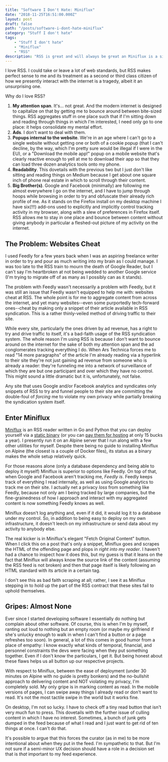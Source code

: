 ```yaml
---
title: "Software I Don't Hate: Miniflux"
date: "2018-11-25T16:51:00.000Z"
layout: post
draft: false
path: "/posts/software-i-dont-hate-miniflux"
category: "Stuff I don't hate"
tags:
    - "Stuff I don't hate"
    - "Miniflux"
    - "RSS"
description: "RSS is great and will always be great an Miniflux is a simple but opinionated feed reader that embraces the core philosophy of functional aggregation."
---
```


I love RSS. I could take or leave a lot of web standards, but RSS makes perfect sense to me and its treatment as a second or third class citizen of how we presently interact with the internet is a tragedy, albeit it an unsurprising one.

Why do I love RSS?

1. **My attention span**. It's... not great. And the modern internet is designed to capitalize on that by getting me to bounce around between bite-sized things. RSS aggregates stuff in one place such that if I'm sitting down and reading through things in which I'm interested, I need only go to one place: it helps consolidate my mental effort.
2. **Ads**. I don't want to deal with them.
3. **Popups internal to the website**. We're in an age where I can't go to a single website without getting one or both of a cookie popup (that I can't decline, by the way, which I'm pretty sure would be illegal if I were in the EU), or a "Download the mobile app!" popup on a mobile website that's clearly reactive enough to yell at me to download their app so that they can load three dozen analytics tools onto my phone.
4. **Readability**. This dovetails with the previous two but I just don't like sitting and reading things on Medium because I get about one square inch of phone real estate in which to scroll through their content.
5. **Big Brother(s)**. Google and Facebook (minimally) are following me almost everywhere I go on the internet, and I have to jump through hoops while browsing in order to try and obfuscate their already rich profile of me. As it stands on the Firefox install on my desktop machine I have six(!!!) add-ons used to explicitly and implicitly control tracking activity in my browser, along with a slew of preferences in Firefox itself. RSS allows me to stay in one place and bounce between content without giving anybody in particular a fleshed-out picture of my activity on the internet.

## The Problem: Websites Cheat

I used Feedly for a few years back when I was an aspiring freelance writer in order to try and pour as much writing into my brain as I could manage. I was too late to the RSS train to mourn the death of Google Reader, but I can't say I'm heartbroken at not being wedded to another Google service (I'm trying to migrate off of as many as I possibly can as it stands).

The problem with Feedly wasn't necessarily a problem with Feedly, but it was still an issue that Feedly wasn't equipped to help me with: websites cheat at RSS. The whole point is for me to aggregate content from across the internet, and yet many websites--even some purportedly tech-forward ones--cheat by making only a snippet of their article available in RSS syndication. This is a rather thinly-veiled method of driving traffic to their site.

While every site, particularly the ones driven by ad revenue, has a right to try and drive traffic to itself, it's a bad-faith usage of the RSS syndication system. The whole reason I'm using RSS is because I don't want to bounce around on the internet for the sake of both my attention span and the ad conglomerates tracking everything I do. When Ars Technica forces me to read "14 more paragraphs" of the article I'm already reading via a hyperlink to their site they're not just gaining ad revenue from someone who is already a reader: they're funneling me into a network of surveillance of which they are but one participant and over which they have no control. This might sound a little dramatic but it is, unfortunately, not false.

Any site that uses Google and/or Facebook analytics and syndicates only snippets of RSS to try and funnel people to their site are committing the double-foul of *forcing* me to violate my own privacy while partially breaking the syndication system itself.

## Enter Miniflux

[Miniflux](https://miniflux.app/) is an RSS reader written in Go and Python that you can deploy yourself via a [static binary](https://github.com/miniflux/miniflux/releases) (or you can [pay them for hosting](https://miniflux.app/hosting) at only 15 bucks a year). I presently run it on an Alpine server that I run along with a few other utilities for myself. Despite there being no guide to installing Miniflux on Alpine (the closest is a couple of Docker files), its status as a binary makes the whole setup relatively quick.

For those reasons alone (only a database dependency and being able to deploy it myself) Miniflux is superior to options like Feedly. On top of that, when Google and Facebook aren't tracking me, _Feedly is_. Feedly keeps track of everything I read internally, as well as using Google analytics to track me on their site. I actually net a privacy _loss_ from something like Feedly, because not only am I being tracked by large companies, but the fine-grainedness of how I approach and interact with my aggregated content is now something Feedly knows as well.

Miniflux doesn't log anything and, even if it did, it would log it to a database under my control. So, in addition to being easy to deploy on my own infrastructure, it doesn't leech on my infrastructure or send data about my activity to anybody else.

The real kicker is in Miniflux's elegant "Fetch Original Content" button. When I click this on a post that's only a snippet, Miniflux goes and scrapes the HTML of the offending page and plops in *right into my reader*. I haven't had a chance to inspect how it does this, but my guess is that it leans on the fact that Miniflux will always know the source link of the content (assuming the RSS feed is not broken) and then that page itself is likely following an HTML standard with its article in a certain tag.

I don't see this as bad faith scraping at all; rather, I see it as Miniflux stepping in to hold up the part of the RSS contract that these sites fail to uphold themselves.

## Gripes: Almost None

Ever since I started developing software I essentially do nothing but complain about other software. Of course, this is when I'm by myself, ranting out loud to nothing but an empty room (or maybe my girlfriend if she's unlucky enough to walk in when I can't find a button or a page refreshes too soon). In general, a lot of this comes in good humor from a place of empathy: I know exactly what kinds of temporal, financial, and personnel constraints the devs were facing when they put something together. Even if I don't know the particulars, I get it. But being honest about these flaws helps us all button up our respective projects.

With respect to Miniflux, between the ease of deployment (under 30 minutes on Alpine with no guide is pretty bonkers) and the no-bullshit approach to delivering content and NOT violating my privacy, I'm completely sold. My only gripe is in marking content as read. In the mobile versions of pages, I can swipe away things I already read or don't want to read. It's not the most tactile swipe in the world but it works fine.

On desktop, I'm not so lucky. I have to check off a tiny read button that isn't very much fun to press. This dovetails with the further issue of culling content in which I have no interest. Sometimes, a bunch of junk gets dumped in the feed because of what I read and I just want to get rid of ten things at once. I can't do that.

It's possible to argue that this forces the curator (as in me) to be more intentional about when they put in the feed. I'm sympathetic to that. But I'm not sure if a semi-minor UX decision should have a role in a decision set that is _that_ important to my feed experience.

